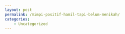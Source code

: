 ```yaml
---
layout: post
permalink: /mimpi-positif-hamil-tapi-belum-menikah/
categories:
    - Uncategorized
---
```


